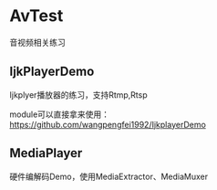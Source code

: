 # AvTest
音视频相关练习

## IjkPlayerDemo

Ijkplyer播放器的练习，支持Rtmp,Rtsp

module可以直接拿来使用：https://github.com/wangpengfei1992/IjkplayerDemo



## MediaPlayer

硬件编解码Demo，使用MediaExtractor、MediaMuxer